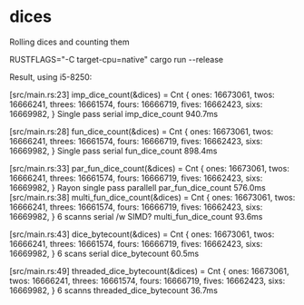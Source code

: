 # dices
Rolling dices and counting them

RUSTFLAGS="-C target-cpu=native" cargo run --release

Result, using i5-8250:

[src/main.rs:23] imp_dice_count(&dices) = Cnt {
    ones: 16673061,
    twos: 16666241,
    threes: 16661574,
    fours: 16666719,
    fives: 16662423,
    sixs: 16669982,
}
Single pass serial imp_dice_count 940.7ms


[src/main.rs:28] fun_dice_count(&dices) = Cnt {
    ones: 16673061,
    twos: 16666241,
    threes: 16661574,
    fours: 16666719,
    fives: 16662423,
    sixs: 16669982,
}
Single pass serial fun_dice_count 898.4ms


[src/main.rs:33] par_fun_dice_count(&dices) = Cnt {
    ones: 16673061,
    twos: 16666241,
    threes: 16661574,
    fours: 16666719,
    fives: 16662423,
    sixs: 16669982,
}
Rayon single pass parallell par_fun_dice_count 576.0ms
[src/main.rs:38] multi_fun_dice_count(&dices) = Cnt {
    ones: 16673061,
    twos: 16666241,
    threes: 16661574,
    fours: 16666719,
    fives: 16662423,
    sixs: 16669982,
}
6 scanns serial /w SIMD? multi_fun_dice_count 93.6ms


[src/main.rs:43] dice_bytecount(&dices) = Cnt {
    ones: 16673061,
    twos: 16666241,
    threes: 16661574,
    fours: 16666719,
    fives: 16662423,
    sixs: 16669982,
}
6 scans serial dice_bytecount 60.5ms


[src/main.rs:49] threaded_dice_bytecount(&dices) = Cnt {
    ones: 16673061,
    twos: 16666241,
    threes: 16661574,
    fours: 16666719,
    fives: 16662423,
    sixs: 16669982,
}
6 scanns threaded_dice_bytecount 36.7ms
